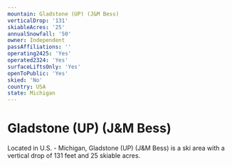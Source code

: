 ```yaml
---
mountain: Gladstone (UP) (J&M Bess)
verticalDrop: '131'
skiableAcres: '25'
annualSnowfall: '50'
owner: Independent
passAffiliations: ''
operating2425: 'Yes'
operated2324: 'Yes'
surfaceLiftsOnly: 'Yes'
openToPublic: 'Yes'
skied: 'No'
country: USA
state: Michigan
---
```


# Gladstone (UP) (J&M Bess)

Located in U.S. - Michigan, Gladstone (UP) (J&M Bess) is a ski area with a vertical drop of 131 feet and 25 skiable acres.
